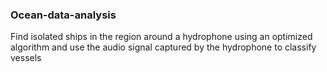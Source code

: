 ### Ocean-data-analysis
Find isolated ships in the region around a hydrophone using an optimized algorithm and use the audio signal captured by the hydrophone to classify vessels
